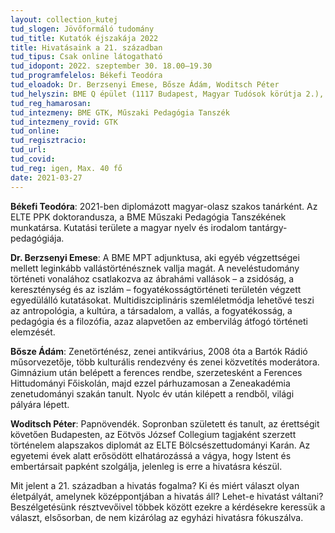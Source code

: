 ```yaml
---
layout: collection_kutej
tud_slogen: Jövőformáló tudomány
tud_title: Kutatók éjszakája 2022
title: Hivatásaink a 21. században
tud_tipus: Csak online látogatható
tud_idopont: 2022. szeptember 30. 18.00–19.30
tud_programfelelos: Békefi Teodóra
tud_eloadok: Dr. Berzsenyi Emese, Bősze Ádám, Woditsch Péter
tud_helyszin: BME Q épület (1117 Budapest, Magyar Tudósok körútja 2.), A szárny 1. emelet 139. 
tud_reg_hamarosan:
tud_intezmeny: BME GTK, Műszaki Pedagógia Tanszék
tud_intezmeny_rovid: GTK
tud_online:
tud_regisztracio:
tud_url:
tud_covid:
tud_reg: igen, Max. 40 fő
date: 2021-03-27
---
```


<b>Békefi Teodóra</b>: 2021-ben diplomázott magyar-olasz szakos tanárként. Az ELTE PPK doktorandusza, a BME Műszaki Pedagógia Tanszékének munkatársa. Kutatási területe a magyar nyelv és irodalom tantárgy-pedagógiája.

<b>Dr. Berzsenyi Emese</b>: A BME MPT adjunktusa, aki egyéb végzettségei mellett leginkább vallástörténésznek vallja magát. A neveléstudomány történeti vonalához csatlakozva az ábrahámi vallások – a zsidóság, a kereszténység és az iszlám – fogyatékosságtörténeti területén végzett egyedülálló kutatásokat. Multidiszciplináris szemléletmódja lehetővé teszi az antropológia, a kultúra, a társadalom, a vallás, a fogyatékosság, a pedagógia és a filozófia, azaz alapvetően az embervilág átfogó történeti elemzését.

<b>Bősze Ádám</b>: Zenetörténész, zenei antikvárius, 2008 óta a Bartók Rádió műsorvezetője, több kulturális rendezvény és zenei közvetítés moderátora. Gimnázium után belépett a ferences rendbe, szerzetesként a Ferences Hittudományi Főiskolán, majd ezzel párhuzamosan a Zeneakadémia zenetudományi szakán tanult. Nyolc év után kilépett a rendből, világi pályára lépett.

<b>Woditsch Péter</b>: Papnövendék. Sopronban született és tanult, az érettségit követően Budapesten, az Eötvös József Collegium tagjaként szerzett történelem alapszakos diplomát az ELTE Bölcsészettudományi Karán. Az egyetemi évek alatt erősödött elhatározássá a vágya, hogy Istent és embertársait papként szolgálja, jelenleg is erre a hivatásra készül.

Mit jelent a 21. században a hivatás fogalma? Ki és miért választ olyan életpályát, amelynek középpontjában a hivatás áll? Lehet-e hivatást váltani? Beszélgetésünk résztvevőivel többek között ezekre a kérdésekre keressük a választ, elsősorban, de nem kizárólag az egyházi hivatásra fókuszálva.


